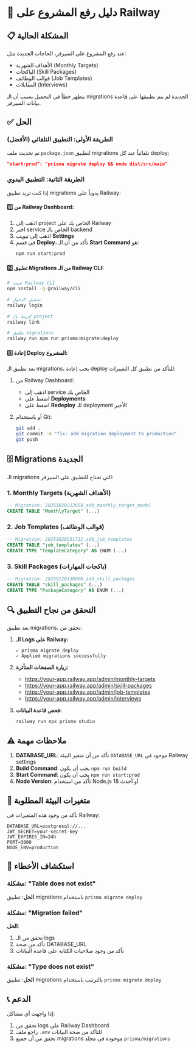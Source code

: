 # 🚀 دليل رفع المشروع على Railway

## 📋 المشكلة الحالية

عند رفع المشروع على السيرفر، الحاجات الجديدة مثل:
- الأهداف الشهرية (Monthly Targets)
- الباكجات (Skill Packages)
- قوالب الوظائف (Job Templates)
- المقابلات (Interviews)

بتظهر خطأ في التحميل بسبب أن الـ migrations الجديدة لم يتم تطبيقها على قاعدة بيانات السيرفر.

## ✅ الحل

### الطريقة الأولى: التطبيق التلقائي (الأفضل)

تم تحديث ملف `package.json` لتطبيق migrations تلقائياً عند كل deploy:

```json
"start:prod": "prisma migrate deploy && node dist/src/main"
```

### الطريقة الثانية: التطبيق اليدوي

إذا كنت تريد تطبيق migrations يدوياً على Railway:

#### 1️⃣ من Railway Dashboard:

1. اذهب إلى project الخاص بك على Railway
2. اختر service الخاص بالـ backend
3. اذهب إلى تبويب **Settings**
4. في قسم **Deploy**، تأكد من أن الـ **Start Command** هو:
   ```bash
   npm run start:prod
   ```

#### 2️⃣ تطبيق Migrations من الـ Railway CLI:

```bash
# تثبيت Railway CLI
npm install -g @railway/cli

# تسجيل الدخول
railway login

# الربط بالـ project
railway link

# تطبيق migrations
railway run npm run prisma:migrate:deploy
```

#### 3️⃣ إعادة Deploy المشروع:

بعد تطبيق الـ migrations، يجب إعادة deploy للتأكد من تطبيق كل التغييرات:

1. من Railway Dashboard:
   - اذهب إلى service الخاص بك
   - اضغط على **Deployments**
   - اضغط على **Redeploy** للـ deployment الأخير

2. أو باستخدام Git:
   ```bash
   git add .
   git commit -m "fix: add migration deployment to production"
   git push
   ```

## 🗄️ Migrations الجديدة

الـ migrations التي تحتاج للتطبيق على السيرفر:

### 1. Monthly Targets (الأهداف الشهرية)
```sql
-- Migration: 20251020212658_add_monthly_target_model
CREATE TABLE "MonthlyTarget" (...)
```

### 2. Job Templates (قوالب الوظائف)
```sql
-- Migration: 20251020231712_add_job_templates
CREATE TABLE "job_templates" (...)
CREATE TYPE "TemplateCategory" AS ENUM (...)
```

### 3. Skill Packages (باكجات المهارات)
```sql
-- Migration: 20250120130000_add_skill_packages
CREATE TABLE "skill_packages" (...)
CREATE TYPE "PackageCategory" AS ENUM (...)
```

## 🔍 التحقق من نجاح التطبيق

بعد تطبيق migrations، تحقق من:

1. **الـ Logs على Railway:**
   ```
   ✓ prisma migrate deploy
   ✓ Applied migrations successfully
   ```

2. **زيارة الصفحات المتأثرة:**
   - https://your-app.railway.app/admin/monthly-targets
   - https://your-app.railway.app/admin/skill-packages
   - https://your-app.railway.app/admin/job-templates
   - https://your-app.railway.app/admin/interviews

3. **فحص قاعدة البيانات:**
   ```bash
   railway run npx prisma studio
   ```

## ⚠️ ملاحظات مهمة

1. **DATABASE_URL**: تأكد من أن متغير البيئة `DATABASE_URL` موجود في Railway settings
2. **Build Command**: يجب أن يكون `npm run build`
3. **Start Command**: يجب أن يكون `npm run start:prod`
4. **Node Version**: تأكد من استخدام Node.js 18 أو أحدث

## 📝 متغيرات البيئة المطلوبة

تأكد من وجود هذه المتغيرات في Railway:

```env
DATABASE_URL=postgresql://...
JWT_SECRET=your-secret-key
JWT_EXPIRES_IN=24h
PORT=3000
NODE_ENV=production
```

## 🔧 استكشاف الأخطاء

### مشكلة: "Table does not exist"
**الحل**: تطبيق migrations باستخدام `prisma migrate deploy`

### مشكلة: "Migration failed"
**الحل**:
1. تحقق من الـ logs
2. تأكد من صحة DATABASE_URL
3. تأكد من وجود صلاحيات الكتابة على قاعدة البيانات

### مشكلة: "Type does not exist"
**الحل**: تطبيق migrations بالترتيب باستخدام `prisma migrate deploy`

## 📞 الدعم

إذا واجهت أي مشاكل:
1. تحقق من logs على Railway Dashboard
2. راجع ملف `.env` للتأكد من صحة البيانات
3. تحقق من أن جميع migrations موجودة في مجلد `prisma/migrations`
